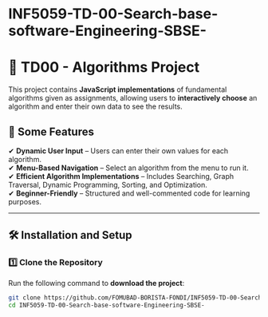 # INF5059-TD-00-Search-base-software-Engineering-SBSE-

# 🚀 TD00 - Algorithms Project

This project contains **JavaScript implementations** of fundamental algorithms given as assignments, allowing users to **interactively choose** an algorithm and enter their own data to see the results.

## 📌 Some Features

✔ **Dynamic User Input** – Users can enter their own values for each algorithm.  
✔ **Menu-Based Navigation** – Select an algorithm from the menu to run it.  
✔ **Efficient Algorithm Implementations** – Includes Searching, Graph Traversal, Dynamic Programming, Sorting, and Optimization.  
✔ **Beginner-Friendly** – Structured and well-commented code for learning purposes.

---

## 🛠 **Installation and Setup**

### 1️⃣ **Clone the Repository**

Run the following command to **download the project**:

```sh
git clone https://github.com/FOMUBAD-BORISTA-FONDI/INF5059-TD-00-Search-base-software-Engineering-SBSE-.git
cd INF5059-TD-00-Search-base-software-Engineering-SBSE-
```
